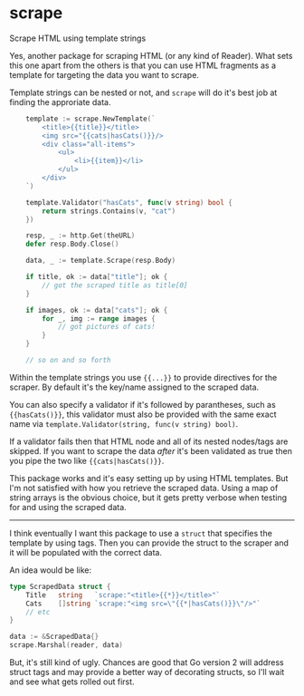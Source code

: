 # scrape
Scrape HTML using template strings

Yes, another package for scraping HTML (or any kind of Reader). What sets this one apart from the others is that you can use HTML fragments as a template for targeting the data you want to scrape.

Template strings can be nested or not, and `scrape` will do it's best job at finding the approriate data.

```go
    template := scrape.NewTemplate(`
        <title>{{title}}</title>
        <img src="{{cats|hasCats()}}/>
        <div class="all-items">
            <ul>
                <li>{{item}}</li>
            </ul>
        </div>
    `)

    template.Validator("hasCats", func(v string) bool {
        return strings.Contains(v, "cat")
    })

    resp, _ := http.Get(theURL)
    defer resp.Body.Close()

    data, _ := template.Scrape(resp.Body)

    if title, ok := data["title"]; ok {
        // got the scraped title as title[0]
    }

    if images, ok := data["cats"]; ok {
        for _, img := range images {
            // got pictures of cats!
        }
    }

    // so on and so forth
```

Within the template strings you use `{{...}}` to provide directives for the scraper. By default it's the key/name assigned to the scraped data. 

You can also specify a validator if it's followed by parantheses, such as `{{hasCats()}}`, this validator must also be provided with the same exact name via `template.Validator(string, func(v string) bool)`. 

If a validator fails then that HTML node and all of its nested nodes/tags are skipped. If you want to scrape the data _after_ it's been validated as true then you pipe the two like `{{cats|hasCats()}}`. 

This package works and it's easy setting up by using HTML templates. But I'm not satisfied with how you retrieve the scraped data. Using a map of string arrays is the obvious choice, but it gets pretty verbose when testing for and using the scraped data.

---
I think eventually I want this package to use a `struct` that specifies the template by using tags. Then you can provide the struct to the scraper and it will be populated with the correct data. 

An idea would be like:
```go
type ScrapedData struct {
    Title   string   `scrape:"<title>{{*}}</title>"`
    Cats    []string `scrape:"<img src=\"{{*|hasCats()}}\"/>"`
    // etc
}

data := &ScrapedData{}
scrape.Marshal(reader, data)
```

But, it's still kind of ugly. Chances are good that Go version 2 will address struct tags and may provide a better way of decorating structs, so I'll wait and see what gets rolled out first.